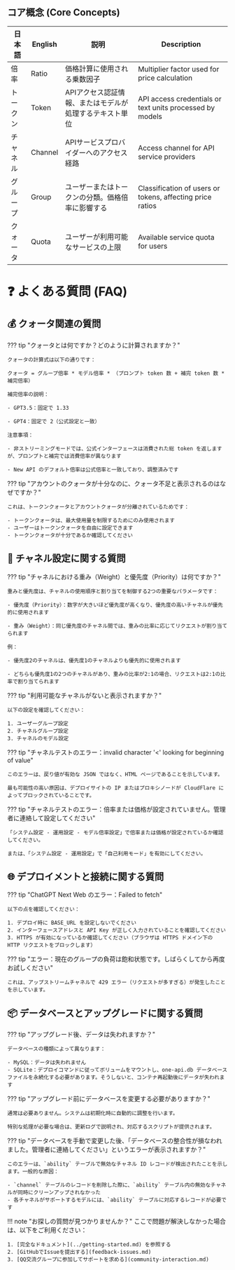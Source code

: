 ## コア概念 (Core Concepts)

| 日本語 | English | 説明 | Description |
|------|---------|------|-------------|
| 倍率 | Ratio | 価格計算に使用される乗数因子 | Multiplier factor used for price calculation |
| トークン | Token | APIアクセス認証情報、またはモデルが処理するテキスト単位 | API access credentials or text units processed by models |
| チャネル | Channel | APIサービスプロバイダーへのアクセス経路 | Access channel for API service providers |
| グループ | Group | ユーザーまたはトークンの分類。価格倍率に影響する | Classification of users or tokens, affecting price ratios |
| クォータ | Quota | ユーザーが利用可能なサービスの上限 | Available service quota for users |

# ❓ よくある質問 (FAQ)

## 💰 クォータ関連の質問

??? tip "クォータとは何ですか？どのように計算されますか？"
    
    クォータの計算式は以下の通りです：
    
    クォータ = グループ倍率 * モデル倍率 * （プロンプト token 数 + 補完 token 数 * 補完倍率）

    補完倍率の説明：
    
    - GPT3.5：固定で 1.33
    
    - GPT4：固定で 2（公式設定と一致）

    注意事項：
    
    - 非ストリーミングモードでは、公式インターフェースは消費された総 token を返しますが、プロンプトと補完では消費倍率が異なります
    
    - New API のデフォルト倍率は公式倍率と一致しており、調整済みです

??? tip "アカウントのクォータが十分なのに、クォータ不足と表示されるのはなぜですか？"
    
    これは、トークンクォータとアカウントクォータが分離されているためです：
    
    - トークンクォータは、最大使用量を制限するためにのみ使用されます
    - ユーザーはトークンクォータを自由に設定できます
    - トークンクォータが十分であるか確認してください

## 🔧 チャネル設定に関する質問

??? tip "チャネルにおける重み（Weight）と優先度（Priority）は何ですか？"
    
    重みと優先度は、チャネルの使用順序と割り当てを制御する2つの重要なパラメータです：

    - 優先度（Priority）：数字が大きいほど優先度が高くなり、優先度の高いチャネルが優先的に使用されます
    
    - 重み（Weight）：同じ優先度のチャネル間では、重みの比率に応じてリクエストが割り当てられます
    
    例：
    
    - 優先度2のチャネルは、優先度1のチャネルよりも優先的に使用されます
    
    - どちらも優先度1の2つのチャネルがあり、重みの比率が2:1の場合、リクエストは2:1の比率で割り当てられます

??? tip "利用可能なチャネルがないと表示されますか？"
    
    以下の設定を確認してください：

    1. ユーザーグループ設定
    2. チャネルグループ設定
    3. チャネルのモデル設定

??? tip "チャネルテストのエラー：invalid character '<' looking for beginning of value"
    
    このエラーは、戻り値が有効な JSON ではなく、HTML ページであることを示しています。
    
    最も可能性の高い原因は、デプロイサイトの IP またはプロキシノードが CloudFlare によってブロックされていることです。

??? tip "チャネルテストのエラー：倍率または価格が設定されていません。管理者に連絡して設定してください"

    「システム設定 - 運用設定 - モデル倍率設定」で倍率または価格が設定されているか確認してください。

    または、「システム設定 - 運用設定」で「自己利用モード」を有効にしてください。

## 🌐 デプロイメントと接続に関する質問

??? tip "ChatGPT Next Web のエラー：Failed to fetch"
    
    以下の点を確認してください：

    1. デプロイ時に BASE_URL を設定しないでください
    2. インターフェースアドレスと API Key が正しく入力されていることを確認してください
    3. HTTPS が有効になっているか確認してください（ブラウザは HTTPS ドメイン下の HTTP リクエストをブロックします）

??? tip "エラー：現在のグループの負荷は飽和状態です。しばらくしてから再度お試しください"
    
    これは、アップストリームチャネルで 429 エラー（リクエストが多すぎる）が発生したことを示しています。

## 📦 データベースとアップグレードに関する質問

??? tip "アップグレード後、データは失われますか？"
    
    データベースの種類によって異なります：

    - MySQL：データは失われません
    - SQLite：デプロイコマンドに従ってボリュームをマウントし、one-api.db データベースファイルを永続化する必要があります。そうしないと、コンテナ再起動後にデータが失われます

??? tip "アップグレード前にデータベースを変更する必要がありますか？"
    
    通常は必要ありません。システムは初期化時に自動的に調整を行います。
    
    特別な処理が必要な場合は、更新ログで説明され、対応するスクリプトが提供されます。

??? tip "データベースを手動で変更した後、「データベースの整合性が損なわれました。管理者に連絡してください」というエラーが表示されますか？"
    
    このエラーは、`ability` テーブルで無効なチャネル ID レコードが検出されたことを示します。一般的な原因：
    
    - `channel` テーブルのレコードを削除した際に、`ability` テーブル内の無効なチャネルが同時にクリーンアップされなかった
    - 各チャネルがサポートするモデルには、`ability` テーブルに対応するレコードが必要です

!!! note "お探しの質問が見つかりませんか？"
    ここで問題が解決しなかった場合は、以下をご利用ください：
    
    1. [完全なドキュメント](../getting-started.md) を参照する
    2. [GitHubでIssueを提出する](feedback-issues.md)
    3. [QQ交流グループに参加してサポートを求める](community-interaction.md)